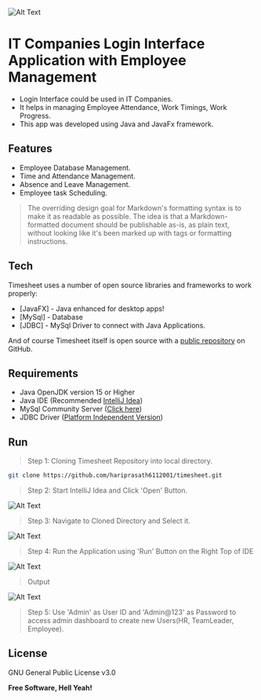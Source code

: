 ![Alt Text](https://lh3.googleusercontent.com/5_EXY8fIhzalIlcbwenF71MXr0GLMuDPA5wl-e6p6zWzIC7YORqTU22xl27dCgb-pXDK-ri1sdTYeJYjqb6M-XEhNWjgI5fcviapM2kcUxImq0L5G4hDOu1wyVzMXREyuiGOFaPzw6QXRNQ0cxpZwhe3GzFtvL4iaK337sPlGPSeYZBbcZA1MSRTWsuR5p5MgrP1_Nz91uB0RmaC87JET4ZSb8mQcmKmmbZZmQ325RpIjYRWH1eQ3wwon1850Jbz8aPuHPnNnycTGAgMWcqOQAr_dOndUEfUur5JCIaIGBq0tCETfJFwWA0NUupf_uxTAoipky3wfJ0fcCAd7_Mfw2pfxZHKuYzkv7AMgmMFp5PfqQDTejdEee4qcgyvlag8EvJHNxERKldl1yN00ezt4R9828SkRgG27b_VR8MwxsgiHGf1bsE-MYn7mTckWRfB8Qxt3c1oRd_HLFzhYe0hVqd_bkNn2hYhaCGcTJiew1RnppFLLS-MTAJJO0OKQNYxienPou3dROWOFGqt6mIOL5eBkkyU5aYojy_gVF-UV9ZLInNqb7q-93VkxIFA2EQEpHns2PZlCmnvWcb4kSE4b9fDEnNhLo93nM2szXhxfVWMglhJqAubkOnKcIy235afaOOJFMkUzoVwj49ku44CEsv0G2BsD1dSc2DSGuYUwTs1_x-mgodj2fk_3v1jYuARAijYLantiK0JS6AU82RE7QZ9LaMOWebD7RtIYLvwak2B9zLXmVRrSb6WDuzZb3mNrkJZZCWreoseBEiTdt59moAdjJ54IHrKIdbz--3mTX6FBoFTXTW2iddNdFRmn8QdkA=w1920-h702-no?authuser=1)
# IT Companies Login Interface Application with Employee Management

- Login Interface could be used in IT Companies.
- It helps in managing Employee Attendance, Work Timings, Work Progress.
- This app was developed using Java and JavaFx framework.

## Features

- Employee Database Management.
- Time and Attendance Management.
- Absence and Leave Management.
- Employee task Scheduling.

> The overriding design goal for Markdown's
> formatting syntax is to make it as readable
> as possible. The idea is that a
> Markdown-formatted document should be
> publishable as-is, as plain text, without
> looking like it's been marked up with tags
> or formatting instructions.

## Tech

Timesheet uses a number of open source libraries and frameworks to work properly:

- [JavaFX] - Java enhanced for desktop apps!
- [MySql] - Database
- [JDBC] - MySql Driver to connect with Java Applications.

And of course Timesheet itself is open source with a [public repository][timesheet] on GitHub.

## Requirements

- Java OpenJDK version 15 or Higher
- Java IDE (Recommended [IntelliJ Idea](https://www.jetbrains.com/idea/download/?ij80pr#section=linux))
- MySql Community Server ([Click here](https://dev.mysql.com/downloads/mysql/))
- JDBC Driver ([Platform Independent Version](https://dev.mysql.com/downloads/connector/j/))

## Run

> Step 1: Cloning Timesheet Repository into local directory.

```sh
git clone https://github.com/hariprasath6112001/timesheet.git
```

> Step 2: Start IntelliJ Idea and Click 'Open' Button.

![Alt Text][idea]

> Step 3: Navigate to Cloned Directory and Select it.

![Alt Text][idea_open]

> Step 4: Run the Application using 'Run' Button on the Right Top of IDE

![Alt Text][run]

> Output

![Alt Text][out]

> Step 5: Use 'Admin' as User ID and 'Admin@123' as Password to access admin dashboard to create new Users(HR, TeamLeader, Employee).

## License

GNU General Public License v3.0

**Free Software, Hell Yeah!**

[timesheet]: <https://github.com/hariprasath6112001/timesheet>
[idea]: <https://lh3.googleusercontent.com/S10kVkAKArt4BySqjWOoxVIkXIWyBP8a-dFJlBdwWlj-aGS8pI7H4OxPUPdQZ-X_2mCYZpudxnVESehTPbRcJcFTzdoOgE5UyBMnLaEooW9HL8AzAjfjoCIAhg8FJwrlxdUv14H3_oSMu73hlLxgqzZ7Ni8ZLrYbmmVDwlXSo_iALXvBRmfAQDu20VNEO_RX5RsXW_9eWWg4TYcSgz712MIN1ZRl8AvnuM-gRgAKCTWLcprQyWSND9ecDlkib4oWOVEINZmRXIFFxVqh5o53laWWhLFAZ4YMph_x8bKfl9MoV-bI24KCN-VenkgbIcZ5D2XewT74DRioX7JeYmFqwBfm2LjMfHtdfFjolXSJ8vbCY7Rau-JmTOXJaJzCUb8crHo6gxNzSJl_8Ikb-groKr_1uB0_PJ_dB1RBdONZlA4KkAIwBSthqJt6ORdV_m85t_iU9xU5DnjCHu9GxjkkkZXgaTOK3Sgvsnkgu8zxz0q6CRUbWP7YPIiZWOpLNvNXbaAGQJ5ATDhUn7zNctX-1q9CmIY9cECVFimSziiHNqgiAD8UvLbUSyJb4sdZ1OM6fsTtvZXNsI5ThejgsOBl4X-H5z9iM6csxCI3pQ_SSBsaN2SewWC6HW2aRmaPu7khX4ZRWB0xb82Akn0RCBUvg1n1P3-yqr9p7PIvKmoLKNub91ob3_x2u8Y05Gffvhekgwh08o4fUBkLvTbLkl4R1kgMX1EhCucXNcaV7iWUKPOjUoU2cpt3VmYxmeEGQKFHJGC6e8dWvKzaevP6wl6TnGfdAat-tJvxfI8pPj5TBT0uV-UGAB-ajx621_zxVu2UqmNi06TWA_Ml1-beAbdFGNTsGR6bBv0JrFrEYXg3m9ZOh5YgFoYtKEbzu2sZ2RnZl7CgYr8i1yNgbG91vAiuCZoj43sqGsvhgaTO4p9mXw4OWRfrAlHmLUaPif8BAZy9mfn86QJOwjn6DssjBCtjCGTZHltn3JQyOI4lrqSop5er=w820-h668-no?authuser=1>
[idea_open]: <https://lh3.googleusercontent.com/RxB2oWdC7HZO1MylIdEYdDpFyRtz_Lo4K-4aS4woHcYtkrDrK77XbtDm76hlCbzxeiH9CBrst7M8ObNWHNBUsvBG7kDTJQGuHZej6Q4jzeOvBC4FBZO6ZEIcBSsarHJ0TFrR0j00I0qSGHHb4fSfM9n1c3LFqLTaNAFGufi8k2CDvCK7sSL6rehhpK1JhHT5KylOm4xl332X5UjPzQ9kq8GsqcFxLCi2MQFaGEBdP-M-J_lRIDuouXXqZTc6M9QMf1S70zAbCjSaR_DordOUqLkSspl444zYWsVF3VIyt0QyS0iIWLNUt7atw2nF6evlXF4T_zorR3aT-fVibSh8F9qN72gLHO6lCccqOaPWTvOKuFNlKtb7AB5M4iw0sjQ6_1KPFLNHBcXSdYdtWL4Dw3pJ0u4izFsPtvB3fy1-0lb5QxYUc_7QMF7bkmcbOZWUnjFjRrIh51v7pgaXQjETtiYILz6S4iH6sGx0hbYNws5aUiSrY8Nk_DL1LsHI0B70cZAKEcB2azsjRGbblEkyM0IP4DSwk07gG8yPY3YS8fOxdWwSTeZ6V_SccDiMF8eAcQZ7equMKfHIg1lTMUPJswpk1-n_EpTWxAPqr6KlE1bDogpVGsHaZegrnldrbGqY_hAkq2eouIZ0QyB6fFWsViXf6HbcpJlztg7W-1kuUknwZhW5D8zJCBKkYozEDnf6OG7c0m7Mpeoau-z-bw8lI1qv_x4SI8pT-pFHhj28f9I13T_whjjD8iafKHHWtq24A1ZiccbhVsFZa9qfmsGK_Yu9N4YDxQP1qw0oPooS_Xr1AQSyDn40SnS5H-SW6HwtOQ=w806-h655-no?authuser=1>
[run]: <https://lh3.googleusercontent.com/_sg2Z7xjh8UveDqbAuBVfPVI7_A0uMC3B-zeCVZA09hhGe3rEErb6IUSZ0HaLkTtc2ro2rkKkf-FZzpuJBLRBFoVhISBM4A46SCvONQjT3xl6yYoaEg7-mVRiA4ekF1LKfVsye1XsaVWFODIhDxLiHGUcbwPWRuiVICYe7NO1KuG5LQb5C8k1W9O92p70FYjenaJhkTzYwiEkfkxNp7RjqIuIvCNHtsmoC3CIAPsWld8B3E6HiBYtK2hcXkho6unypt83Q50TjthADCy0BRU-O156QzUXq_4bGr1vw0HEHy6nO9i7jWIhAoyOxUo_riIDFRU70tpMch1v0RlR8Ptv-wZbwlm5dCn9F2jrQ-yvJoDBAbRVbpnXHVEzfEbzBXJHH8Om5Sfj7BNXXz6A1f2Y9NS5EaSsMT0w9Vf1xrCzAArE2s0cUESf0yyKWVFYfn4_huyRfTefHJXHreOw3r-zyldMehszJEFpgRauDHpRa4YOoPiUbllAu5H9NVPeI3dts7SJ7AHUjBFoeejvZoLr83bya31rgj3xyc9bjDNEEGQxkPSjZqcZG-0GKa5xZGy4xKarVwu1rceSatWobnWpgdUsDs90IrQg--BvK6qrgBUPJvc-l_5es7PzOjYtq1nQq6A_jI9zo8kWkql5Dph4T-kjNqWhQ-IARjNavVRhoRjaS8bpfKc-J-PBXAQkI8SUNQxPi4P8O18XCHtB4g2RtZ1suK09N-N-PSfOqpngsH7Hw1PoKiU-hWTy_KRJviZAWeiQOKsomkF1pzb8ixDNwdJpV4v-cES2zqC6MEeYIt_V0iHLZesnbs0YF43x4SY5bKJ1IYg9vrhPvxmN-gEvfDJn3c3Kl5MvC4044otA_oU85QThhr3A4kbGsAhSSiLANrS0dX7cM3pS3QeKWPYdefzxxfEFD7v1Iff_1BTGPZMHLnY7RAoCc9vmJHbqVw5rFJRWe3HIgoA1zB08Me0czlAEE7_TEqd_BI0bqndnmIq=w1764-h969-no?authuser=1>
[out]: <https://lh3.googleusercontent.com/FxgCYoWUdqC8SFj4PwslhrAfEypg00KrAqMUihblfhDIbeBxOxC79lngH4_ytH5rHHFuthEngo5tUi5WA0tG1z4Gwmq_ZnTR34dRAtn0C9HsGQcfLv0-UaKAsJ-OxhojSMiNItX_16Z3j6KToRi_p8m9c59rgTZoVRQ0odlSuHU_3NN20QZ1KCs5lTZWWZtm-8xzJjfzTj3QeUQvxyZDVO6GSWx8tn5O4TytmHykPgCmBRMyZPk-drH9Py0PGq0j7l_MPhYHn-ky-lq7C1C89QB_sGM04XpI3jiXoFIswP9pG7yATAV2en47g9HlzPK6Py4byKqA1Vi93P4MKlVP2I-B1ybQMtHG_O6kKLFalNpOcS6gSI35748mhkK00FYdqH4NOKrCF__Kahj3p5KJkLvVxzn2xQRrteDir4B0h0WFMrQUgZWxadfxeX7L1pkbvenx1oAEqTbnyex9CtFOnyn2xKOSgBNA06Lz8hTsxW_COrYryNU0KChKWzFII4pTfthHEtJBRO5ER4jTmCDoMsFUHH7FEbpS3vsAQ_xCfT35pB7M8yJfx8mRALlo_L8tHOJtqOdAhWsFOBblHKgwhMltt1CUYJt8HNDlzNwd95kn9ZSpOJWPOHFy1bCX8pr8YSPwgbz3zUrkqpsXSYiOeavg-BNo3OChqyh6sGxd99eWMt5kGatLnZ3jYYcf_SSQrqLSLXrV_yxpl8vE6AA28m69waqpQSWP7zPKShmWtl2-xovEMlfHfgvNafjhWWfHerp3Zr8YFAFKOPa9pcJsEgrOBxEiHI8-Je0mVu-_aFYeYO0z9tySMCmGjIwogOyh1A=w1723-h969-no?authuser=1>
